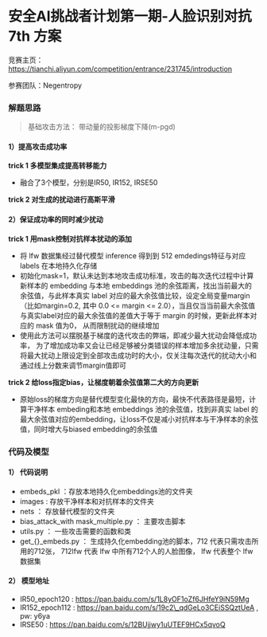 # 安全AI挑战者计划第一期-人脸识别对抗 7th 方案

竞赛主页：https://tianchi.aliyun.com/competition/entrance/231745/introduction

参赛团队：Negentropy

### 解题思路

> 基础攻击方法： 带动量的投影梯度下降(m-pgd)

#### 1）提高攻击成功率

**trick 1 多模型集成提高转移能力**

* 融合了3个模型，分别是IR50, IR152, IRSE50

**trick 2 对生成的扰动进行高斯平滑**

#### 2）保证成功率的同时减少扰动

**trick 1 用mask控制对抗样本扰动的添加**

* 将 lfw 数据集经过替代模型 inference 得到到 512 emdedings特征与对应 labels 在本地持久化存储
* 初始化mask=1，默认未达到本地攻击成功标准，攻击的每次迭代过程中计算新样本的 embedding 与本地 embeddings 池的余弦距离，找出当前最大的余弦值，与此样本真实 label 对应的最大余弦值比较，设定全局变量margin（比如margin=0.2, 其中 0.0 <= margin <= 2.0），当且仅当当前最大余弦值与真实label对应的最大余弦值的差值大于等于 margin 的时候，更新此样本对应的 mask 值为0， 从而限制扰动的继续增加
* 使用此方法可以摆脱基于梯度的迭代攻击的弊端，即减少最大扰动会降低成功率， 为了增加成功率又会让已经足够被分类错误的样本增加多余扰动量，只需将最大扰动上限设定到全部攻击成功时的大小，仅关注每次迭代的扰动大小和通过线上分数来调节margin值即可

**trick 2 给loss指定bias，让梯度朝着余弦值第二大的方向更新**

* 原始loss的梯度方向是替代模型变化最快的方向，最快不代表路径是最短，计算干净样本 embeding和本地 embeddings 池的余弦值，找到非真实 label 的最大余弦值对应的embedding，让loss不仅是减小对抗样本与干净样本的余弦值，同时增大与biased embedding的余弦值

### 代码及模型

#### 1） 代码说明

* embeds\_pkl ：存放本地持久化embeddings池的文件夹
* images : 存放干净样本和对抗样本的文件夹
* nets ： 存放替代模型的文件夹
* bias\_attack\_with mask\_multiple.py ： 主要攻击脚本
* utils.py ： 一些攻击需要的函数和类
* get\_{}\_embeds.py ： 生成持久化embedding池的脚本，712 代表只需攻击所用的712张， 712lfw 代表 lfw 中所有712个人的人脸图像， lfw 代表整个 lfw 数据集

#### 2） 模型地址

* IR50\_epoch120 : https://pan.baidu.com/s/1L8yOF1oZf6JHfeY9iN59Mg
* IR152\_epoch112 : https://pan.baidu.com/s/19c2\_qdGeLo3CEiSSQztUeA , pw: y6ya
* IRSE50 : https://pan.baidu.com/s/12BUjjwy1uUTEF9HCx5qvoQ

